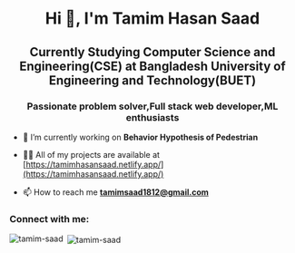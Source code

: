 <h1 align="center">Hi 👋, I'm Tamim Hasan Saad</h1>
<h2 align="center">Currently Studying Computer Science and Engineering(CSE) at Bangladesh University of Engineering and Technology(BUET)</h2>
<h3 align="center">Passionate problem solver,Full stack web developer,ML enthusiasts</h3>

- 🔭 I’m currently working on **Behavior Hypothesis of Pedestrian**

- 👨‍💻 All of my projects are available at [https://tamimhasansaad.netlify.app/](https://tamimhasansaad.netlify.app/)

- 📫 How to reach me **tamimsaad1812@gmail.com**

<h3 align="left">Connect with me:</h3>
<p align="left">
</p>

<p><img align="left" src="https://github-readme-stats.vercel.app/api/top-langs?username=tamim-saad&show_icons=true&locale=en&layout=compact" alt="tamim-saad" /></p>

<p>&nbsp;<img align="center" src="https://github-readme-stats.vercel.app/api?username=tamim-saad&show_icons=true&locale=en" alt="tamim-saad" /></p>
